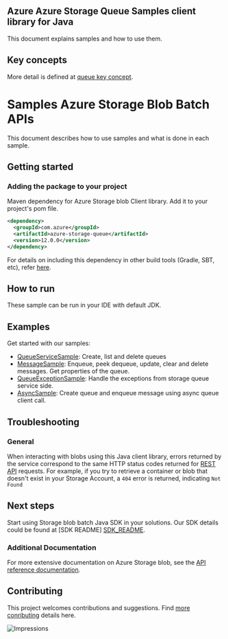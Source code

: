 
## Azure Azure Storage Queue Samples client library for Java
This document explains samples and how to use them.

## Key concepts
More detail is defined at [queue key concept][queue_key_concept].

# Samples Azure Storage Blob Batch APIs
This document describes how to use samples and what is done in each sample.

## Getting started

### Adding the package to your project

Maven dependency for Azure Storage blob Client library. Add it to your project's pom file.

[//]: # ({x-version-update-start;com.azure:azure-storage-queue;current})
```xml
<dependency>
  <groupId>com.azure</groupId>
  <artifactId>azure-storage-queue</artifactId>
  <version>12.0.0</version>
</dependency>
```
[//]: # ({x-version-update-end})

For details on including this dependency in other build tools (Gradle, SBT, etc), refer [here](https://search.maven.org/artifact/com.azure/azure-core).

## How to run
These sample can be run in your IDE with default JDK.

## Examples

Get started with our samples:
- [QueueServiceSample][samples_queue_service]: Create, list and delete queues
- [MessageSample][samples_message]: Enqueue, peek dequeue, update, clear and delete messages. Get properties of the queue.
- [QueueExceptionSample][samples_queue_exception]: Handle the exceptions from storage queue service side.
- [AsyncSample][samples_async]: Create queue and enqueue message using async queue client call.

## Troubleshooting
### General
When interacting with blobs using this Java client library, errors returned by the service correspond to the same HTTP
status codes returned for [REST API][error_codes] requests. For example, if you try to retrieve a container or blob that
doesn't exist in your Storage Account, a `404` error is returned, indicating `Not Found`

## Next steps
Start using Storage blob batch Java SDK in your solutions. Our SDK details could be found at [SDK README] [SDK_README]. 

###  Additional Documentation
For more extensive documentation on Azure Storage blob, see the [API reference documentation][storage_queue_rest].

## Contributing
This project welcomes contributions and suggestions. Find [more conributing][SDK_README_CONTRIBUTING] details here.

<!-- LINKS -->
[source_code]:  src
[SDK_README]: ../../README.md
[SDK_README_CONTRIBUTING]: ../../README.md#contributing
[samples_queue_service]: java/com/azure/storage/queue/QueueServiceSamples.java
[samples_message]: java/com/azure/storage/queue/MessageSamples.java
[samples_queue_exception]: java/com/azure/storage/queue/QueueExceptionSamples.java
[samples_async]: java/com/azure/storage/queue/AsyncSamples.java
[storage_queue_rest]: https://docs.microsoft.com/en-us/rest/api/storageservices/queue-service-rest-api
[error_codes]: https://docs.microsoft.com/rest/api/storageservices/blob-service-error-codes
[queue_key_concept]: ../../README.md#key-concepts
[samples]: java/samples/

![Impressions](https://azure-sdk-impressions.azurewebsites.net/api/impressions/azure-sdk-for-java/sdk/storage/azure-storage-blob-batch/README.png)
